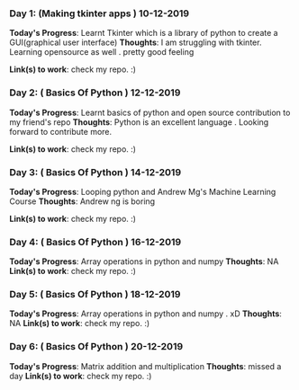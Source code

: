 ### Day 1: (Making tkinter apps ) 10-12-2019

**Today's Progress**: Learnt Tkinter which is a library of python to create a GUI(graphical user interface)
**Thoughts**: I am struggling with tkinter. Learning opensource as well . pretty good feeling

**Link(s) to work**: check my repo. :)

### Day 2: ( Basics Of Python ) 12-12-2019

**Today's Progress**: Learnt basics of python and open source contribution to my friend's repo
**Thoughts**: Python is an excellent language . Looking forward to contribute more.

**Link(s) to work**: check my repo. :)

### Day 3: ( Basics Of Python ) 14-12-2019

**Today's Progress**: Looping python and Andrew Mg's Machine Learning Course
**Thoughts**: Andrew ng is boring

**Link(s) to work**: check my repo. :)

### Day 4: ( Basics Of Python ) 16-12-2019

**Today's Progress**: Array operations in python and numpy
**Thoughts**: NA
**Link(s) to work**: check my repo. :)

### Day 5: ( Basics Of Python ) 18-12-2019

**Today's Progress**: Array operations in python and numpy . xD
**Thoughts**: NA
**Link(s) to work**: check my repo. :)

### Day 6: ( Basics Of Python ) 20-12-2019

**Today's Progress**: Matrix addition and multiplication
**Thoughts**: missed a day
**Link(s) to work**: check my repo. :)
